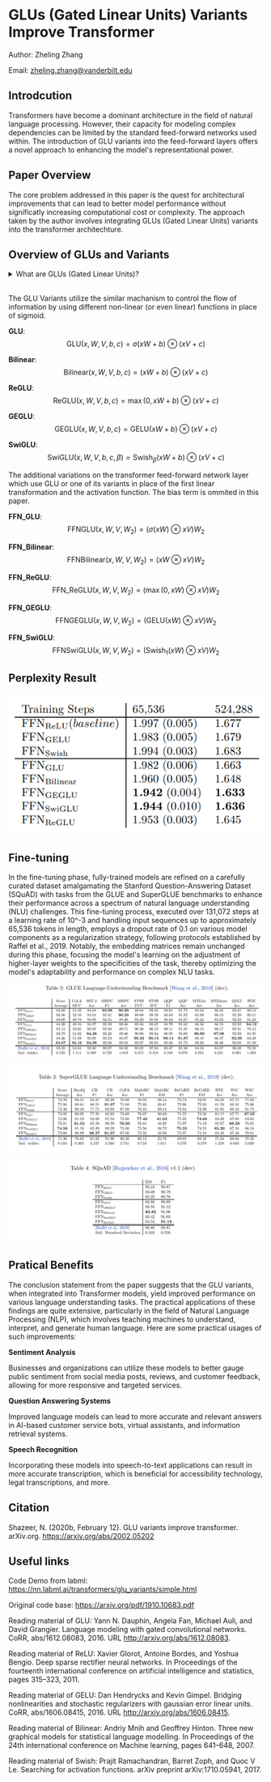 # GLUs (Gated Linear Units) Variants Improve Transformer
Author: Zheling Zhang

Email: zheling.zhang@vanderbilt.edu

## Introdcution
Transformers have become a dominant architecture in the field of natural language processing. However, their capacity for modeling complex dependencies can be limited by the standard feed-forward networks used within. The introduction of GLU variants into the feed-forward layers offers a novel approach to enhancing the model's representational power.

## Paper Overview
The core problem addressed in this paper is the quest for architectural improvements that can lead to better model performance without significatly increasing computational cost or complexity. The approach taken by the author involves integrating GLUs (Gated Linear Units) variants into the transformer architechture. 

## Overview of GLUs and Variants

<details>
  <summary>What are GLUs (Gated Linear Units)?</summary>
  
Gated Linear Units (GLUs) are elements within neural networks designed to better manage how information flows through the model. At their core, GLUs perform a simple yet effective operation: they take two linear projections of the input data. Before combining these projections, one undergoes a transformation by a sigmoid function, effectively turning it into a gate. This gate then determines how much of the other linear projection’s information should be allowed to pass through. By doing so, GLUs give the network the ability to selectively focus on more relevant pieces of information while disregarding the rest, which can significantly enhance the learning efficiency of the model.

  </details><br>

The GLU Variants utilize the similar machanism to control the flow of information by using different non-linear (or even linear) functions in place of sigmoid.

**GLU**:
$$\text{GLU}(x, W, V, b, c) = \sigma(xW + b) \otimes (xV + c)$$

**Bilinear**:
$$\text{Bilinear}(x, W, V, b, c) = (xW + b) \otimes (xV + c)$$

**ReGLU**:
$$\text{ReGLU}(x, W, V, b, c) = \max(0, xW + b) \otimes (xV + c)$$

**GEGLU**:
$$\text{GEGLU}(x, W, V, b, c) = \text{GELU}(xW + b) \otimes (xV + c)$$

**SwiGLU**:
$$\text{SwiGLU}(x, W, V, b, c, \beta) = \text{Swish}_\beta(xW + b) \otimes (xV + c)$$

The additional variations on the transformer feed-forward network layer which use GLU or one of its variants in place of the first linear transformation and the activation function. The bias term is ommited in this paper.

**FFN_GLU**:
$$\text{FFNGLU}(x, W, V, W_2) = (\sigma(xW) \otimes xV)W_2$$

**FFN_Bilinear**:
$$\text{FFNBilinear}(x, W, V, W_2) = (xW \otimes xV)W_2$$

**FFN_ReGLU**:
$$\text{FFN_ReGLU}(x, W, V, W_2) = (\max(0, xW) \otimes xV)W_2$$

**FFN_GEGLU**:
$$\text{FFNGEGLU}(x, W, V, W_2) = (\text{GELU}(xW) \otimes xV)W_2$$

**FFN_SwiGLU**:
$$\text{FFNSwiGLU}(x, W, V, W_2) = (\text{Swish}_1(xW) \otimes xV)W_2$$

## Perplexity Result
![alt text](https://github.com/Zoliverling/Transformer_Paper_Presentation/blob/main/images/image.png)

## Fine-tuning

In the fine-tuning phase, fully-trained models are refined on a carefully curated dataset amalgamating the Stanford Question-Answering Dataset (SQuAD) with tasks from the GLUE and SuperGLUE benchmarks to enhance their performance across a spectrum of natural language understanding (NLU) challenges. This fine-tuning process, executed over 131,072 steps at a learning rate of 10^-3 and handling input sequences up to approximately 65,536 tokens in length, employs a dropout rate of 0.1 on various model components as a regularization strategy, following protocols established by Raffel et al., 2019. Notably, the embedding matrices remain unchanged during this phase, focusing the model's learning on the adjustment of higher-layer weights to the specificities of the task, thereby optimizing the model's adaptability and performance on complex NLU tasks.

![alt text](https://github.com/Zoliverling/Transformer_Paper_Presentation/blob/main/images/image-1.png)

![alt text](https://github.com/Zoliverling/Transformer_Paper_Presentation/blob/main/images/image-2.png)

![alt text](https://github.com/Zoliverling/Transformer_Paper_Presentation/blob/main/images/image-3.png)

## Pratical Benefits

The conclusion statement from the paper suggests that the GLU variants, when integrated into Transformer models, yield improved performance on various language understanding tasks. The practical applications of these findings are quite extensive, particularly in the field of Natural Language Processing (NLP), which involves teaching machines to understand, interpret, and generate human language. Here are some practical usages of such improvements:

**Sentiment Analysis**

Businesses and organizations can utilize these models to better gauge public sentiment from social media posts, reviews, and customer feedback, allowing for more responsive and targeted services.

**Question Answering Systems** 

Improved language models can lead to more accurate and relevant answers in AI-based customer service bots, virtual assistants, and information retrieval systems.

**Speech Recognition**

Incorporating these models into speech-to-text applications can result in more accurate transcription, which is beneficial for accessibility technology, legal transcriptions, and more.

## Citation

Shazeer, N. (2020b, February 12). GLU variants improve transformer. arXiv.org. https://arxiv.org/abs/2002.05202

## Useful links
Code Demo from labml: https://nn.labml.ai/transformers/glu_variants/simple.html

Original code base: https://arxiv.org/pdf/1910.10683.pdf

Reading material of GLU: Yann N. Dauphin, Angela Fan, Michael Auli, and David Grangier. Language modeling with gated convolutional networks. CoRR, abs/1612.08083, 2016. URL http://arxiv.org/abs/1612.08083.

Reading material of ReLU: Xavier Glorot, Antoine Bordes, and Yoshua Bengio. Deep sparse rectifier neural networks. In Proceedings
of the fourteenth international conference on artificial intelligence and statistics, pages 315–323, 2011.

Reading material of GELU: Dan Hendrycks and Kevin Gimpel. Bridging nonlinearities and stochastic regularizers with gaussian error
linear units. CoRR, abs/1606.08415, 2016. URL http://arxiv.org/abs/1606.08415.

Reading material of Bilinear: Andriy Mnih and Geoffrey Hinton. Three new graphical models for statistical language modelling. In
Proceedings of the 24th international conference on Machine learning, pages 641–648, 2007.

Reading material of Swish: Prajit Ramachandran, Barret Zoph, and Quoc V Le. Searching for activation functions. arXiv preprint
arXiv:1710.05941, 2017.










